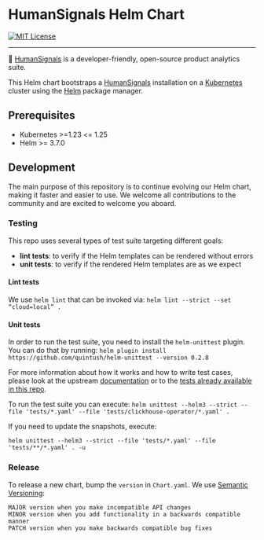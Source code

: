 # HumanSignals Helm Chart

[![MIT License](https://img.shields.io/badge/License-MIT-red.svg?style=flat-square)](https://opensource.org/licenses/MIT)

-----

🦔 [HumanSignals](https://humansignals.ru) is a developer-friendly, open-source product analytics suite.

This Helm chart bootstraps a [HumanSignals](https://humansignals.ru) installation on a [Kubernetes](http://kubernetes.io) cluster using the [Helm](https://helm.sh) package manager.

## Prerequisites
- Kubernetes >=1.23 <= 1.25
- Helm >= 3.7.0

## Development
The main purpose of this repository is to continue evolving our Helm chart, making it faster and easier to use. We welcome all contributions to the community and are excited to welcome you aboard.

### Testing
This repo uses several types of test suite targeting different goals:

- **lint tests**: to verify if the Helm templates can be rendered without errors
- **unit tests**: to verify if the rendered Helm templates are as we expect

#### Lint tests
We use `helm lint` that can be invoked via: `helm lint --strict --set “cloud=local” .`

#### Unit tests
In order to run the test suite, you need to install the `helm-unittest` plugin. You can do that by running: `helm plugin install https://github.com/quintush/helm-unittest --version 0.2.8`

For more information about how it works and how to write test cases, please look at the upstream [documentation](https://github.com/quintush/helm-unittest/blob/master/README.md) or to the [tests already available in this repo](https://github.com/ivolga-tech/humansignals-devops/tree/main/helm/tests).

To run the test suite you can execute: `helm unittest --helm3 --strict --file 'tests/*.yaml' --file 'tests/clickhouse-operator/*.yaml' .`

If you need to update the snapshots, execute:

```
helm unittest --helm3 --strict --file 'tests/*.yaml' --file 'tests/**/*.yaml' . -u
```

### Release

To release a new chart, bump the `version` in `Chart.yaml`. We use [Semantic Versioning](https://semver.org/):

    MAJOR version when you make incompatible API changes
    MINOR version when you add functionality in a backwards compatible manner
    PATCH version when you make backwards compatible bug fixes
